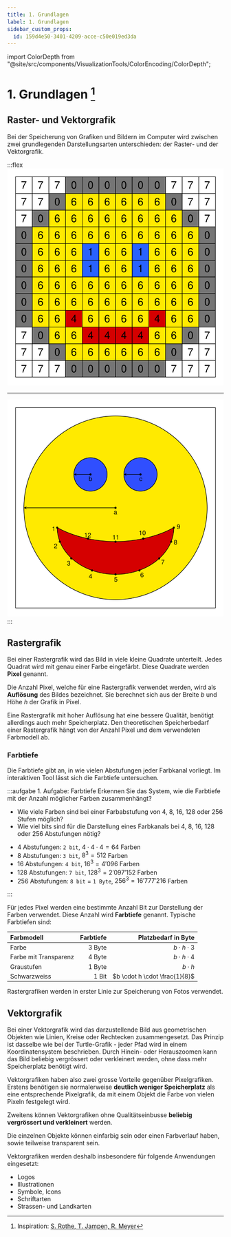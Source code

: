 ```yaml
---
title: 1. Grundlagen
label: 1. Grundlagen
sidebar_custom_props:
  id: 159d4e50-3401-4209-acce-c50e019ed3da
---
```


import ColorDepth from "@site/src/components/VisualizationTools/ColorEncoding/ColorDepth";


# 1. Grundlagen [^1]

## Raster- und Vektorgrafik

Bei der Speicherung von Grafiken und Bildern im Computer wird zwischen zwei grundlegenden Darstellungsarten unterschieden: der Raster- und der Vektorgrafik.

:::flex
![Smiley als Rastergrafik](images/01-smiley-raster.svg)
***
![Smiley als Vektorgrafik](images/01-smiley-vektor.svg)
:::

## Rastergrafik

Bei einer Rastergrafik wird das Bild in viele kleine Quadrate unterteilt. Jedes Quadrat wird mit genau einer Farbe eingefärbt. Diese Quadrate werden **Pixel** genannt.

Die Anzahl Pixel, welche für eine Rastergrafik verwendet werden, wird als **Auflösung** des Bildes bezeichnet. Sie berechnet sich aus der Breite $b$ und Höhe $h$ der Grafik in Pixel.

Eine Rastergrafik mit hoher Auflösung hat eine bessere Qualität, benötigt allerdings auch mehr Speicherplatz. Den theoretischen Speicherbedarf einer Rastergrafik hängt von der Anzahl Pixel und dem verwendeten Farbmodell ab.

### Farbtiefe

Die Farbtiefe gibt an, in wie vielen Abstufungen jeder Farbkanal vorliegt. Im interaktiven Tool lässt sich die Farbtiefe untersuchen.

<ColorDepth />

:::aufgabe 1. Aufgabe: Farbtiefe
Erkennen Sie das System, wie die Farbtiefe mit der Anzahl möglicher Farben zusammenhängt?
- Wie viele Farben sind bei einer Farbabstufung von 4, 8, 16, 128 oder 256 Stufen möglich?
- Wie viel bits sind für die Darstellung eines Farbkanals bei 4, 8, 16, 128 oder 256 Abstufungen nötig?

<Answer type="text" webKey="b12401c0-677d-4f31-be14-1a4ca2141ca8" />
<Solution webKey="afafbe0a-8c67-43cc-9281-db6048bcaaca">

- 4 Abstufungen: `2 bit`, $4 \cdot 4 \cdot 4=64$ Farben
- 8 Abstufungen: `3 bit`, $8^3=512$ Farben
- 16 Abstufungen: `4 bit`, $16^3=4'096$ Farben
- 128 Abstufungen: `7 bit`, $128^3=2'097'152$ Farben
- 256 Abstufungen: `8 bit` = `1 Byte`, $256^3=16'777'216$ Farben

</Solution>
:::

Für jedes Pixel werden eine bestimmte Anzahl Bit zur Darstellung der Farben verwendet. Diese Anzahl wird **Farbtiefe** genannt. Typische Farbtiefen sind:

| Farbmodell            | Farbtiefe |           Platzbedarf in Byte |
| :-------------------- | --------: | ----------------------------: |
| Farbe                 |    3 Byte |           $b \cdot h \cdot 3$ |
| Farbe mit Transparenz |    4 Byte |           $b \cdot h \cdot 4$ |
| Graustufen            |    1 Byte |                   $b \cdot h$ |
| Schwarzweiss          |     1 Bit | $b \cdot h \cdot \frac{1}{8}$ |

Rastergrafiken werden in erster Linie zur Speicherung von Fotos verwendet.

## Vektorgrafik

Bei einer Vektorgrafik wird das darzustellende Bild aus geometrischen Objekten wie Linien, Kreise oder Rechtecken zusammengesetzt. Das Prinzip ist dasselbe wie bei der Turtle-Grafik - jeder Pfad wird in einem Koordinatensystem beschrieben. Durch Hinein- oder Herauszoomen kann das Bild beliebig vergrössert oder verkleinert werden, ohne dass mehr Speicherplatz benötigt wird. 

Vektorgrafiken haben also zwei grosse Vorteile gegenüber Pixelgrafiken. Erstens benötigen sie normalerweise **deutlich weniger Speicherplatz** als eine entsprechende Pixelgrafik, da mit einem Objekt die Farbe von vielen Pixeln festgelegt wird.

Zweitens können Vektorgrafiken ohne Qualitätseinbusse **beliebig vergrössert und verkleinert** werden.

Die einzelnen Objekte können einfarbig sein oder einen Farbverlauf haben, sowie teilweise transparent sein.

Vektorgrafiken werden deshalb insbesondere für folgende Anwendungen eingesetzt:

- Logos
- Illustrationen
- Symbole, Icons
- Schriftarten
- Strassen- und Landkarten

[^1]: Inspiration: [S. Rothe, T. Jampen, R. Meyer](https://informatik.mygymer.ch/base/?b=code&p=943166)
